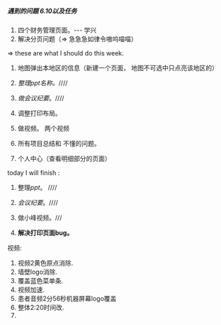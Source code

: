 ##### 遇到的问题 6.10以及任务 



1. 四个财务管理页面。--- 学兴
2. 解决分页问题（=> 急急急如律令嗷呜喵喵）







=> these are what I should do this week. 

1. 地图弹出本地区的信息（新建一个页面， 地图不可选中只点亮该地区的）

1. *整理ppt名称。*//// 
2. *做会议纪要*。////
3. 调整打印布局。
4. 做视频。 两个视频



5. 所有项目总结和 不懂的问题。
6. 个人中心（查看明细部分的页面）



today I will finish : 

1. 整理*ppt*。  ////

2. *会议纪要*。////

3. 做小峰视频。///

4. **解决打印页面bug。**

   



视频: 

1. 视频2黄色原点消除.
2. 墙壁logo消除.
3. 覆盖蓝色菜单条.
4. 视频加速.
5. 患者音频2分56秒机器屏幕logo覆盖
6. 整体2:20时间改.
7. 